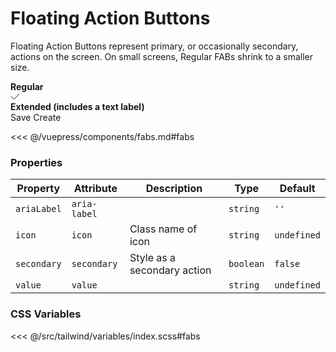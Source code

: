 # Floating Action Buttons

Floating Action Buttons represent primary, or occasionally secondary, actions on the screen. On small screens, Regular FABs shrink to a smaller size.

<!-- #region fabs -->
<section class="mds">
  <div class="grid grid-cols-1 lg:grid-cols-2 gap-20">
    <div>
      <strong>Regular</strong>
      <div class="flex items-center mt-20 space-x-20">
        <mx-fab icon="ph-pencil" aria-label="Edit" />
        <mx-fab icon="ph-heart" secondary aria-label="Like" />
        <mx-fab aria-label="OK">
          <svg viewBox="0 0 15 15" fill="none" xmlns="http://www.w3.org/2000/svg" width="15" height="15"><path d="M1 7l4.5 4.5L14 3" stroke="currentColor" stroke-linecap="square"></path></svg>
        </mx-fab>
      </div>
    </div>
    <div>
      <strong>Extended (includes a text label)</strong>
      <div class="flex items-center mt-20 space-x-20">
        <mx-fab icon="ph-floppy-disk">Save</mx-fab>
        <mx-fab>Create</mx-fab>
      </div>
    </div>
  </div>
</section>
<!-- #endregion fabs -->

<<< @/vuepress/components/fabs.md#fabs

### Properties

| Property    | Attribute    | Description                 | Type      | Default     |
| ----------- | ------------ | --------------------------- | --------- | ----------- |
| `ariaLabel` | `aria-label` |                             | `string`  | `''`        |
| `icon`      | `icon`       | Class name of icon          | `string`  | `undefined` |
| `secondary` | `secondary`  | Style as a secondary action | `boolean` | `false`     |
| `value`     | `value`      |                             | `string`  | `undefined` |

### CSS Variables

<<< @/src/tailwind/variables/index.scss#fabs
